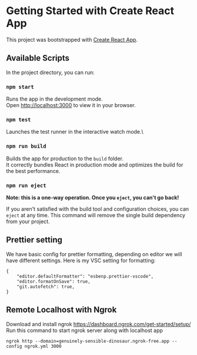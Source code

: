 # Getting Started with Create React App

This project was bootstrapped with [Create React App](https://github.com/facebook/create-react-app).

## Available Scripts

In the project directory, you can run:

### `npm start`

Runs the app in the development mode.\
Open [http://localhost:3000](http://localhost:3000) to view it in your browser.

### `npm test`

Launches the test runner in the interactive watch mode.\

### `npm run build`

Builds the app for production to the `build` folder.\
It correctly bundles React in production mode and optimizes the build for the best performance.

### `npm run eject`

**Note: this is a one-way operation. Once you `eject`, you can't go back!**

If you aren't satisfied with the build tool and configuration choices, you can `eject` at any time. This command will remove the single build dependency from your project.

## Prettier setting

We have basic config for prettier formatting, depending on editor we will have different settings. Here is my VSC setting for formatting:

```
{
    "editor.defaultFormatter": "esbenp.prettier-vscode",
    "editor.formatOnSave": true,
    "git.autofetch": true,
}
```

## Remote Localhost with Ngrok

Download and install ngrok https://dashboard.ngrok.com/get-started/setup/
Run this command to start ngrok server along with localhost app

```console
ngrok http --domain=genuinely-sensible-dinosaur.ngrok-free.app --config ngrok.yml 3000
```
